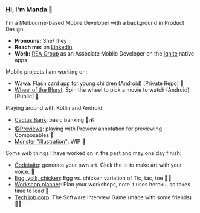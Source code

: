 ### Hi, I'm Manda 👋 

I'm a Melbourne-based Mobile Developer with a background in Product Design. 
- **Pronouns:** She/They
- **Reach me:** on [LinkedIn](https://www.linkedin.com/in/amandajarvinen/)
- **Work:** [REA Group](https://www.rea-group.com/) as an Associate Mobile Developer on the [Ignite](https://ignite.realestate.com.au/) native apps

Mobile projects I am working on:

- Wawa: Flash card app for young children (Android) [Private Repo] 🚸
- [Wheel of the Blurst](https://github.com/nimisaya/what-to-watch): Spin the wheel to pick a movie to watch (Android) [Public] 🎡

Playing around with Kotlin and Android:

- [Cactus Bank](https://github.com/nimisaya/cactus-bank): basic banking 🌵💰
- [@Previews](https://github.com/nimisaya/android-previews): playing with Preview annotation for previewing Composables 👀
- [Monster "illustration"](https://github.com/nimisaya/monster): WIP 👾

Some web things I have worked on in the past and may one day finish:

- [Codetaito](https://nimisaya.github.io/codetaito/#/): generate your own art. Click the 💥 to make art with your voice. 🎨
- [Egg, yolk, chicken](https://nimisaya.github.io/tic-tac-toe/): Egg vs. chicken variation of Tic, tac, toe 🥚🐔
- [Workshop planner](https://workshop-plan.herokuapp.com): Plan your workshops, note it uses heroku, so takes time to load 🤔
- [Tech job corp](https://tech-job-corp-quiz.herokuapp.com): The Software Interview Game (made with some friends)👨‍💻
